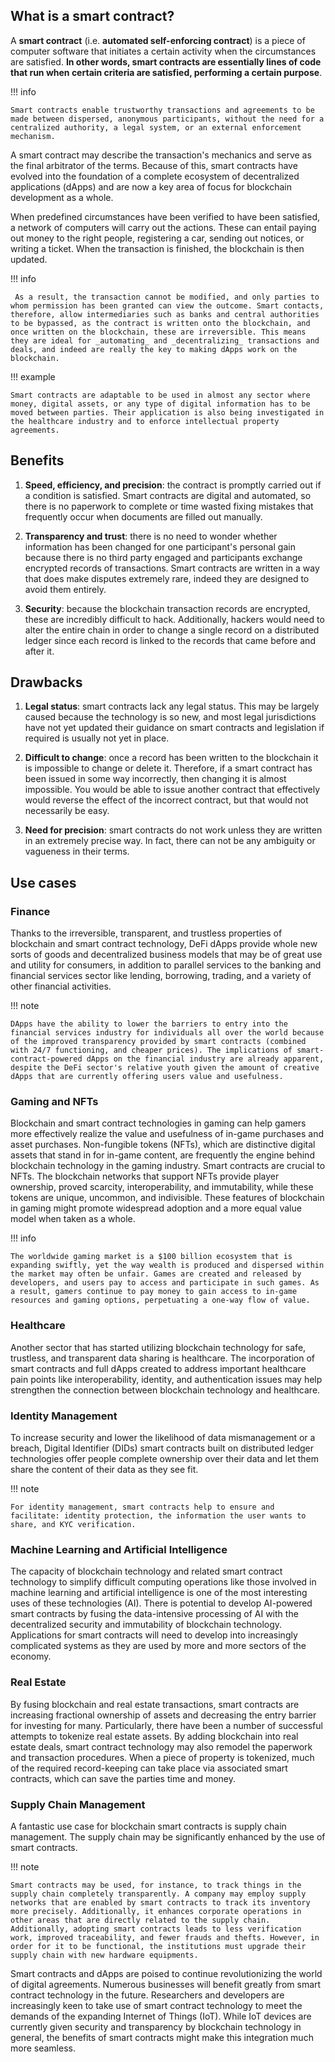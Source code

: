 ## What is a smart contract?

A **smart contract** (i.e. **automated self-enforcing contract**) is a piece of computer software that initiates a certain activity when the circumstances are satisfied. **In other words, smart contracts are essentially lines of code that run when certain criteria are satisfied, performing a certain purpose**. 

!!! info

    Smart contracts enable trustworthy transactions and agreements to be made between dispersed, anonymous participants, without the need for a centralized authority, a legal system, or an external enforcement mechanism. 

A smart contract may describe the transaction's mechanics and serve as the final arbitrator of the terms. Because of this, smart contracts have evolved into the foundation of a complete ecosystem of decentralized applications (dApps) and are now a key area of focus for blockchain development as a whole.

When predefined circumstances have been verified to have been satisfied, a network of computers will carry out the actions. These can entail paying out money to the right people, registering a car, sending out notices, or writing a ticket. When the transaction is finished, the blockchain is then updated.

!!! info

     As a result, the transaction cannot be modified, and only parties to whom permission has been granted can view the outcome. Smart contacts, therefore, allow intermediaries such as banks and central authorities to be bypassed, as the contract is written onto the blockchain, and once written on the blockchain, these are irreversible. This means they are ideal for _automating_ and _decentralizing_ transactions and deals, and indeed are really the key to making dApps work on the blockchain.

!!! example
 
    Smart contracts are adaptable to be used in almost any sector where money, digital assets, or any type of digital information has to be moved between parties. Their application is also being investigated in the healthcare industry and to enforce intellectual property agreements.

## Benefits

1. **Speed, efficiency, and precision**: the contract is promptly carried out if a condition is satisfied. Smart contracts are digital and automated, so there is no paperwork to complete or time wasted fixing mistakes that frequently occur when documents are filled out manually. 

2. **Transparency and trust**: there is no need to wonder whether information has been changed for one participant's personal gain because there is no third party engaged and participants exchange encrypted records of transactions. Smart contracts are written in a way that does make disputes extremely rare, indeed they are designed to avoid them entirely. 

3. **Security**: because the blockchain transaction records are encrypted, these are incredibly difficult to hack. Additionally, hackers would need to alter the entire chain in order to change a single record on a distributed ledger since each record is linked to the records that came before and after it.

## Drawbacks

1. **Legal status**: smart contracts lack any legal status. This may be largely caused because the technology is so new, and most legal jurisdictions have not yet updated their guidance on smart contracts and legislation if required is usually not yet in place.

2. **Difficult to change**: once a record has been written to the blockchain it is impossible to change or delete it. Therefore, if a smart contract has been issued in some way incorrectly, then changing it is almost impossible. You would be able to issue another contract that effectively would reverse the effect of the incorrect contract, but that would not necessarily be easy.

3. **Need for precision**: smart contracts do not work unless they are written in an extremely precise way. In fact, there can not be any ambiguity or vagueness in their terms.

## Use cases

### Finance

Thanks to the irreversible, transparent, and trustless properties of blockchain and smart contract technology, DeFi dApps provide whole new sorts of goods and decentralized business models that may be of great use and utility for consumers, in addition to parallel services to the banking and financial services sector like lending, borrowing, trading, and a variety of other financial activities. 

!!! note

    DApps have the ability to lower the barriers to entry into the financial services industry for individuals all over the world because of the improved transparency provided by smart contracts (combined with 24/7 functioning, and cheaper prices). The implications of smart-contract-powered dApps on the financial industry are already apparent, despite the DeFi sector's relative youth given the amount of creative dApps that are currently offering users value and usefulness.

### Gaming and NFTs

Blockchain and smart contract technologies in gaming can help gamers more effectively realize the value and usefulness of in-game purchases and asset purchases. Non-fungible tokens (NFTs), which are distinctive digital assets that stand in for in-game content, are frequently the engine behind blockchain technology in the gaming industry. Smart contracts are crucial to NFTs. The blockchain networks that support NFTs provide player ownership, proved scarcity, interoperability, and immutability, while these tokens are unique, uncommon, and indivisible. These features of blockchain in gaming might promote widespread adoption and a more equal value model when taken as a whole.

!!! info 

    The worldwide gaming market is a $100 billion ecosystem that is expanding swiftly, yet the way wealth is produced and dispersed within the market may often be unfair. Games are created and released by developers, and users pay to access and participate in such games. As a result, gamers continue to pay money to gain access to in-game resources and gaming options, perpetuating a one-way flow of value. 

### Healthcare

Another sector that has started utilizing blockchain technology for safe, trustless, and transparent data sharing is healthcare. The incorporation of smart contracts and full dApps created to address important healthcare pain points like interoperability, identity, and authentication issues may help strengthen the connection between blockchain technology and healthcare.

### Identity Management

To increase security and lower the likelihood of data mismanagement or a breach, Digital Identifier (DIDs) smart contracts built on distributed ledger technologies offer people complete ownership over their data and let them share the content of their data as they see fit. 

!!! note

    For identity management, smart contracts help to ensure and facilitate: identity protection, the information the user wants to share, and KYC verification.

### Machine Learning and Artificial Intelligence 

The capacity of blockchain technology and related smart contract technology to simplify difficult computing operations like those involved in machine learning and artificial intelligence is one of the most interesting uses of these technologies (AI). There is potential to develop AI-powered smart contracts by fusing the data-intensive processing of AI with the decentralized security and immutability of blockchain technology. Applications for smart contracts will need to develop into increasingly complicated systems as they are used by more and more sectors of the economy.

### Real Estate

By fusing blockchain and real estate transactions, smart contracts are increasing fractional ownership of assets and decreasing the entry barrier for investing for many. Particularly, there have been a number of successful attempts to tokenize real estate assets. By adding blockchain into real estate deals, smart contract technology may also remodel the paperwork and transaction procedures. When a piece of property is tokenized, much of the required record-keeping can take place via associated smart contracts, which can save the parties time and money.

### Supply Chain Management

A fantastic use case for blockchain smart contracts is supply chain management. The supply chain may be significantly enhanced by the use of smart contracts. 

!!! note

    Smart contracts may be used, for instance, to track things in the supply chain completely transparently. A company may employ supply networks that are enabled by smart contracts to track its inventory more precisely. Additionally, it enhances corporate operations in other areas that are directly related to the supply chain. Additionally, adopting smart contracts leads to less verification work, improved traceability, and fewer frauds and thefts. However, in order for it to be functional, the institutions must upgrade their supply chain with new hardware equipments.

Smart contracts and dApps are poised to continue revolutionizing the world of digital agreements. Numerous businesses will benefit greatly from smart contract technology in the future. Researchers and developers are increasingly keen to take use of smart contract technology to meet the demands of the expanding Internet of Things (IoT). While IoT devices are currently given security and transparency by blockchain technology in general, the benefits of smart contracts might make this integration much more seamless.
